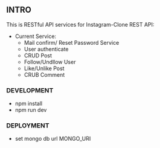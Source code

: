 ## INTRO

This is RESTful API services for Instagram-Clone REST API:

- Current Service:
  - Mail confirm/ Reset Password Service
  - User authenticate
  - CRUD Post
  - Follow/Undllow User
  - Like/Unlike Post
  - CRUB Comment

### DEVELOPMENT

- npm install
- npm run dev

### DEPLOYMENT

- set mongo db url MONGO_URI
